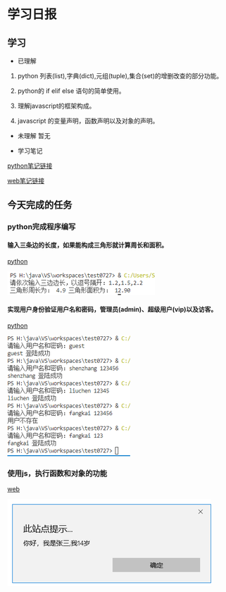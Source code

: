 # 学习日报

## 学习

* 已理解
1. python 列表(list),字典(dict),元组(tuple),集合(set)的增删改查的部分功能。
2. python的 if elif else 语句的简单使用。

3. 理解javascript的框架构成。
4. javascript 的变量声明，函数声明以及对象的声明。


* 未理解
暂无

* 学习笔记

[python笔记链接](https://github.com/ChadSZ/learn_git/blob/note/0725/python/python_note.md)

[web笔记链接](https://github.com/ChadSZ/learn_git/blob/note/0725/web/web_note.md)


## 今天完成的任务
### python完成程序编写

#### 输入三条边的长度，如果能构成三角形就计算周长和面积。
[python](https://github.com/ChadSZ/learn_git/blob/note/0727/python_work1.py)

![python](https://github.com/ChadSZ/learn_git/blob/note/0727/ap.PNG)

#### 实现用户身份验证用户名和密码，管理员(admin)、超级用户(vip)以及访客。
[python](https://github.com/ChadSZ/learn_git/blob/note/0727/python_work2.py)

![python](https://github.com/ChadSZ/learn_git/blob/note/0727/work2.PNG)


### 使用js，执行函数和对象的功能

[web](https://github.com/ChadSZ/learn_git/blob/note/0727/js_work.html)

![web](https://github.com/ChadSZ/learn_git/blob/note/0727/webwork.PNG)




